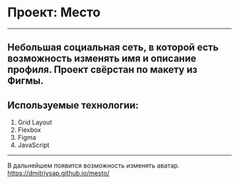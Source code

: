 # Проект: Место
---------------------------------------
Небольшая социальная сеть, в которой есть возможность изменять имя и описание профиля. Проект свёрстан по макету из Фигмы.
---------------------------------------
## Используемые технологии:

1. Grid Layout
2. Flexbox
3. Figma 
4. JavaScript 
---------------------------------------
 В дальнейшем появится возможность изменять аватар. 
 https://dmitriysap.github.io/mesto/
 
